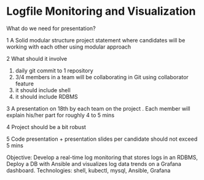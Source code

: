 # Logfile Monitoring and Visualization

What do we need for presentation?
 
1 A Solid modular structure project statement where candidates will be working with each other using modular approach
 
2 What should it involve
   1) daily git commit to 1 repository
   2) 3/4 members in  a team will be collaborating in Git using collaborator feature
   3) it should include shell
   4) it should include RDBMS
 
3 A presentation on 18th by each team on the project . Each member will explain his/her part for roughly 4 to 5 mins
 
4 Project should be a bit robust
 
5  Code presentation + presentation slides per candidate should not exceed 5 mins

Objective: Develop a real-time log monitoring that stores logs in an RDBMS, Deploy a DB with Ansible and visualizes log data trends on a Grafana dashboard.
Technologies: shell, kubectl, mysql, Ansible, Grafana 

